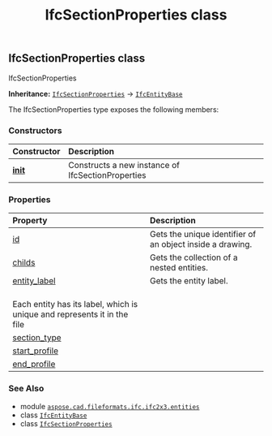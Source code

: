 ﻿---
title: IfcSectionProperties class
second_title: Aspose.CAD for Python via .NET API References
description: 
type: docs
weight: 5040
url: /python-net/aspose.cad.fileformats.ifc.ifc2x3.entities/ifcsectionproperties/
is_root: false
---

## IfcSectionProperties class

IfcSectionProperties



**Inheritance:** [`IfcSectionProperties`](/cad/python-net/aspose.cad.fileformats.ifc.ifc2x3.entities/ifcsectionproperties) → 
[`IfcEntityBase`](/cad/python-net/aspose.cad.fileformats.ifc/ifcentitybase)



The IfcSectionProperties type exposes the following members:

### Constructors
| Constructor | Description |
| :- | :- |
| [__init__](/cad/python-net/aspose.cad.fileformats.ifc.ifc2x3.entities/ifcsectionproperties/__init__/#) | Constructs a new instance of IfcSectionProperties |


### Properties
| Property | Description |
| :- | :- |
| [id](/cad/python-net/aspose.cad.fileformats.ifc.ifc2x3.entities/ifcsectionproperties/id) | Gets the unique identifier of an object inside a drawing. |
| [childs](/cad/python-net/aspose.cad.fileformats.ifc.ifc2x3.entities/ifcsectionproperties/childs) | Gets the collection of a nested entities. |
| [entity_label](/cad/python-net/aspose.cad.fileformats.ifc.ifc2x3.entities/ifcsectionproperties/entity_label) | Gets the entity label.<br/>Each entity has its label, which is unique and represents it in the file |
| [section_type](/cad/python-net/aspose.cad.fileformats.ifc.ifc2x3.entities/ifcsectionproperties/section_type) |  |
| [start_profile](/cad/python-net/aspose.cad.fileformats.ifc.ifc2x3.entities/ifcsectionproperties/start_profile) |  |
| [end_profile](/cad/python-net/aspose.cad.fileformats.ifc.ifc2x3.entities/ifcsectionproperties/end_profile) |  |



### See Also
* module [`aspose.cad.fileformats.ifc.ifc2x3.entities`](..)
* class [`IfcEntityBase`](/cad/python-net/aspose.cad.fileformats.ifc/ifcentitybase)
* class [`IfcSectionProperties`](/cad/python-net/aspose.cad.fileformats.ifc.ifc2x3.entities/ifcsectionproperties)
